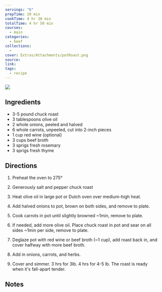 ```yaml
---
servings: "6"
prepTime: 20 min
cookTime: 4 hr 30 min
totalTime: 4 hr 50 min
courses:
  - main
categories:
  - beef
collections:
  - 
cover: Extras/Attachments/potRoast.png
source:
link:
tags:
  - recipe
---
```


![](Extras/Attachments/potRoast.png)


## Ingredients

- 3-5 pound chuck roast
- 3 tablespoons olive oil
- 2 whole onions, peeled and halved
- 6 whole carrots, unpeeled, cut into 2-inch pieces
- 1 cup red wine (optional)
- 3 cups beef broth
- 3 sprigs fresh rosemary
- 3 sprigs fresh thyme


## Directions

1. Preheat the oven to 275°

2. Generously salt and pepper chuck roast

3. Heat olive oil in large pot or Dutch oven over medium-high heat. 

4. Add halved onions to pot, brown on both sides, and remove to plate.

5. Cook carrots in pot until slightly browned ~1min, remove to plate.

6. If needed, add more olive oil. Place chuck roast in pot and sear on all sides ~1min per side, remove to plate.

7. Deglaze pot with red wine or beef broth (~1 cup), add roast back in, and cover halfway with more beef broth.

8. Add in onions, carrots, and herbs.

9. Cover and simmer. 3 hrs for 3lb. 4 hrs for 4-5 lb. The roast is ready when it's fall-apart tender.


## Notes